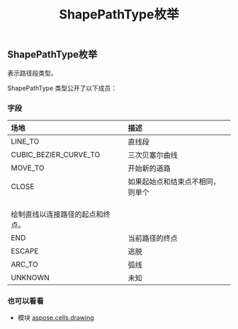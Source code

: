 ﻿---
title: ShapePathType枚举
second_title: Aspose.Cells for Python via .NET API 参考文献
description:
type: docs
weight: 1160
url: /zh/python-net/aspose.cells.drawing/shapepathtype/
is_root: false
---
## ShapePathType枚举
表示路径段类型。



ShapePathType 类型公开了以下成员：

### 字段
|场地|描述|
| :- | :- |
| LINE_TO |直线段|
| CUBIC_BEZIER_CURVE_TO |三次贝塞尔曲线|
| MOVE_TO |开始新的道路|
| CLOSE |如果起始点和结束点不相同，则单个<br/>绘制直线以连接路径的起点和终点。|
| END |当前路径的终点|
| ESCAPE |逃脱|
| ARC_TO |弧线|
| UNKNOWN |未知|



### 也可以看看
* 模块 [aspose.cells.drawing](..)
